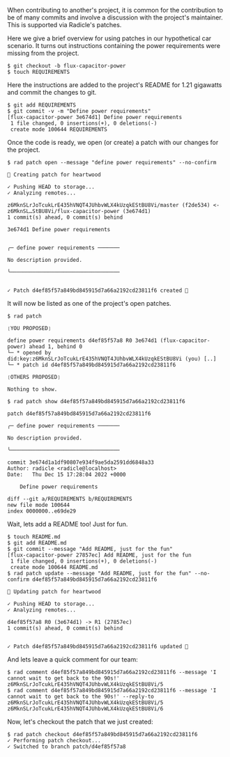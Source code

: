 When contributing to another's project, it is common for the contribution to be
of many commits and involve a discussion with the project's maintainer.  This is supported
via Radicle's patches.

Here we give a brief overview for using patches in our hypothetical car
scenario.  It turns out instructions containing the power requirements were
missing from the project.

```
$ git checkout -b flux-capacitor-power
$ touch REQUIREMENTS
```

Here the instructions are added to the project's README for 1.21 gigawatts and
commit the changes to git.

```
$ git add REQUIREMENTS
$ git commit -v -m "Define power requirements"
[flux-capacitor-power 3e674d1] Define power requirements
 1 file changed, 0 insertions(+), 0 deletions(-)
 create mode 100644 REQUIREMENTS
```

Once the code is ready, we open (or create) a patch with our changes for the project.

```
$ rad patch open --message "define power requirements" --no-confirm

🌱 Creating patch for heartwood

✓ Pushing HEAD to storage...
✓ Analyzing remotes...

z6MknSLrJoTcukLrE435hVNQT4JUhbvWLX4kUzqkEStBU8Vi/master (f2de534) <- z6MknSL…StBU8Vi/flux-capacitor-power (3e674d1)
1 commit(s) ahead, 0 commit(s) behind

3e674d1 Define power requirements


╭─ define power requirements ───────

No description provided.

╰───────────────────────────────────


✓ Patch d4ef85f57a849bd845915d7a66a2192cd23811f6 created 🌱
```

It will now be listed as one of the project's open patches.

```
$ rad patch

❲YOU PROPOSED❳

define power requirements d4ef85f57a8 R0 3e674d1 (flux-capacitor-power) ahead 1, behind 0
└─ * opened by did:key:z6MknSLrJoTcukLrE435hVNQT4JUhbvWLX4kUzqkEStBU8Vi (you) [..]
└─ * patch id d4ef85f57a849bd845915d7a66a2192cd23811f6

❲OTHERS PROPOSED❳

Nothing to show.

$ rad patch show d4ef85f57a849bd845915d7a66a2192cd23811f6

patch d4ef85f57a849bd845915d7a66a2192cd23811f6

╭─ define power requirements ───────

No description provided.

╰───────────────────────────────────

commit 3e674d1a1df90807e934f9ae5da2591dd6848a33
Author: radicle <radicle@localhost>
Date:   Thu Dec 15 17:28:04 2022 +0000

    Define power requirements

diff --git a/REQUIREMENTS b/REQUIREMENTS
new file mode 100644
index 0000000..e69de29

```

Wait, lets add a README too! Just for fun.

```
$ touch README.md
$ git add README.md
$ git commit --message "Add README, just for the fun"
[flux-capacitor-power 27857ec] Add README, just for the fun
 1 file changed, 0 insertions(+), 0 deletions(-)
 create mode 100644 README.md
$ rad patch update --message "Add README, just for the fun" --no-confirm d4ef85f57a849bd845915d7a66a2192cd23811f6

🌱 Updating patch for heartwood

✓ Pushing HEAD to storage...
✓ Analyzing remotes...

d4ef85f57a8 R0 (3e674d1) -> R1 (27857ec)
1 commit(s) ahead, 0 commit(s) behind


✓ Patch d4ef85f57a849bd845915d7a66a2192cd23811f6 updated 🌱

```

And lets leave a quick comment for our team:

```
$ rad comment d4ef85f57a849bd845915d7a66a2192cd23811f6 --message 'I cannot wait to get back to the 90s!'
z6MknSLrJoTcukLrE435hVNQT4JUhbvWLX4kUzqkEStBU8Vi/5
$ rad comment d4ef85f57a849bd845915d7a66a2192cd23811f6 --message 'I cannot wait to get back to the 90s!' --reply-to z6MknSLrJoTcukLrE435hVNQT4JUhbvWLX4kUzqkEStBU8Vi/5
z6MknSLrJoTcukLrE435hVNQT4JUhbvWLX4kUzqkEStBU8Vi/6
```

Now, let's checkout the patch that we just created:

```
$ rad patch checkout d4ef85f57a849bd845915d7a66a2192cd23811f6
✓ Performing patch checkout...
✓ Switched to branch patch/d4ef85f57a8
```
